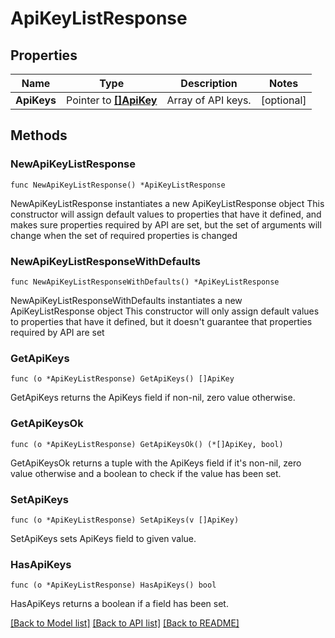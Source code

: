 # ApiKeyListResponse

## Properties

Name | Type | Description | Notes
------------ | ------------- | ------------- | -------------
**ApiKeys** | Pointer to [**[]ApiKey**](ApiKey.md) | Array of API keys. | [optional] 

## Methods

### NewApiKeyListResponse

`func NewApiKeyListResponse() *ApiKeyListResponse`

NewApiKeyListResponse instantiates a new ApiKeyListResponse object
This constructor will assign default values to properties that have it defined,
and makes sure properties required by API are set, but the set of arguments
will change when the set of required properties is changed

### NewApiKeyListResponseWithDefaults

`func NewApiKeyListResponseWithDefaults() *ApiKeyListResponse`

NewApiKeyListResponseWithDefaults instantiates a new ApiKeyListResponse object
This constructor will only assign default values to properties that have it defined,
but it doesn't guarantee that properties required by API are set

### GetApiKeys

`func (o *ApiKeyListResponse) GetApiKeys() []ApiKey`

GetApiKeys returns the ApiKeys field if non-nil, zero value otherwise.

### GetApiKeysOk

`func (o *ApiKeyListResponse) GetApiKeysOk() (*[]ApiKey, bool)`

GetApiKeysOk returns a tuple with the ApiKeys field if it's non-nil, zero value otherwise
and a boolean to check if the value has been set.

### SetApiKeys

`func (o *ApiKeyListResponse) SetApiKeys(v []ApiKey)`

SetApiKeys sets ApiKeys field to given value.

### HasApiKeys

`func (o *ApiKeyListResponse) HasApiKeys() bool`

HasApiKeys returns a boolean if a field has been set.


[[Back to Model list]](../README.md#documentation-for-models) [[Back to API list]](../README.md#documentation-for-api-endpoints) [[Back to README]](../README.md)


